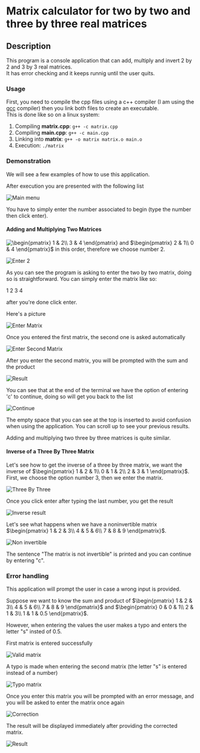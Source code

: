 # Matrix calculator for two by two and three by three real matrices

## Description

This program is a console application that can add, multiply and invert 2 by 2 and 3 by 3 real matrices.<br>
It has error checking and it keeps runnig until the user quits.

### Usage

First, you need to compile the cpp files using a c++ compiler (I am using the [gcc](https://gcc.gnu.org) compiler) then you link both files to create an executable.<br>
This is done like so on a linux system:

1. Compiling **matrix.cpp**: `g++ -c matrix.cpp`
2. Compiling **main.cpp**: `g++ -c main.cpp`
3. Linking into **matrix**: `g++ -o matrix matrix.o main.o`
4. Execution: `./matrix`

### Demonstration

We will see a few examples of how to use this application.

After execution you are presented with the following list

![Main menu](./images/menu.png)

You have to simply enter the number associated to begin (type the number then click enter).

#### Adding and Multiplying Two Matrices

<img src="https://latex.codecogs.com/gif.latex?\begin{pmatrix}&space;1&space;&&space;2\\&space;3&space;&&space;4&space;\end{pmatrix}" title="\begin{pmatrix} 1 & 2\\ 3 & 4 \end{pmatrix}" /> and $\begin{pmatrix}
2 & 1\\
0 & 4
\end{pmatrix}$ in this order, therefore we choose number 2.

![Enter 2](./images/select-2.png)

As you can see the program is asking to enter the two by two matrix, doing so is straightforward.
You can simply enter the matrix like so: 

1 2
3 4

after you're done click enter.

Here's a picture

![Enter Matrix](./images/enter-matrix.png)

Once you entered the first matrix, the second one is asked automatically

![Enter Second Matrix](./images/second-matrix.png)

After you enter the second matrix, you will be prompted with the sum and the product

![Result](./images/add-prod.png)

You can see that at the end of the terminal we have the option of entering 'c' to continue, doing so will get you
back to the list

![Continue](./images/continue.png)

The empty space that you can see at the top is inserted to avoid confusion when using the application.
You can scroll up to see your previous results.

Adding and multiplying two three by three matrices is quite similar.

#### Inverse of a Three By Three Matrix

Let's see how to get the inverse of a three by three matrix, we want the inverse of $\begin{pmatrix}
1 & 2 & 1\\
0 & 1 & 2\\
2 & 3 & 1
\end{pmatrix}$.<br>
First, we choose the option number 3, then we enter the matrix.

![Three By Three](./images/three-inverse.png)

Once you click enter after typing the last number, you get the result

![Inverse result](./images/inverse-result.png)

Let's see what happens when we have a noninvertible matrix $\begin{pmatrix}
1 & 2 & 3\\
4 & 5 & 6\\
7 & 8 & 9
\end{pmatrix}$.

![Non invertible](./images/noninvertibal.png)

The sentence "The matrix is not invertible" is printed and you can continue by entering "c".

### Error handling

This application will prompt the user in case a wrong input is provided.

Suppose we want to know the sum and product of $\begin{pmatrix}
1 & 2 & 3\\
4 & 5 & 6\\
7 & 8 & 9
\end{pmatrix}$ and $\begin{pmatrix}
0 & 0 & 1\\
2 & 1 & 3\\
1 & 1 & 0.5
\end{pmatrix}$.

However, when entering the values the user makes a typo and enters the letter "s" insted of 0.5.

First matrix is entered successfully

![Valid matrix](./images/valid-matrix.png)

A typo is made when entering the second matrix (the letter "s" is entered instead of a number)

![Typo matrix](./images/typo-matrix.png)

Once you enter this matrix you will be prompted with an error message, and you will be asked to enter the matrix once again

![Correction](./images/correction.png)

The result will be displayed immediately after providing the corrected matrix.

![Result](./images/final-result.png)